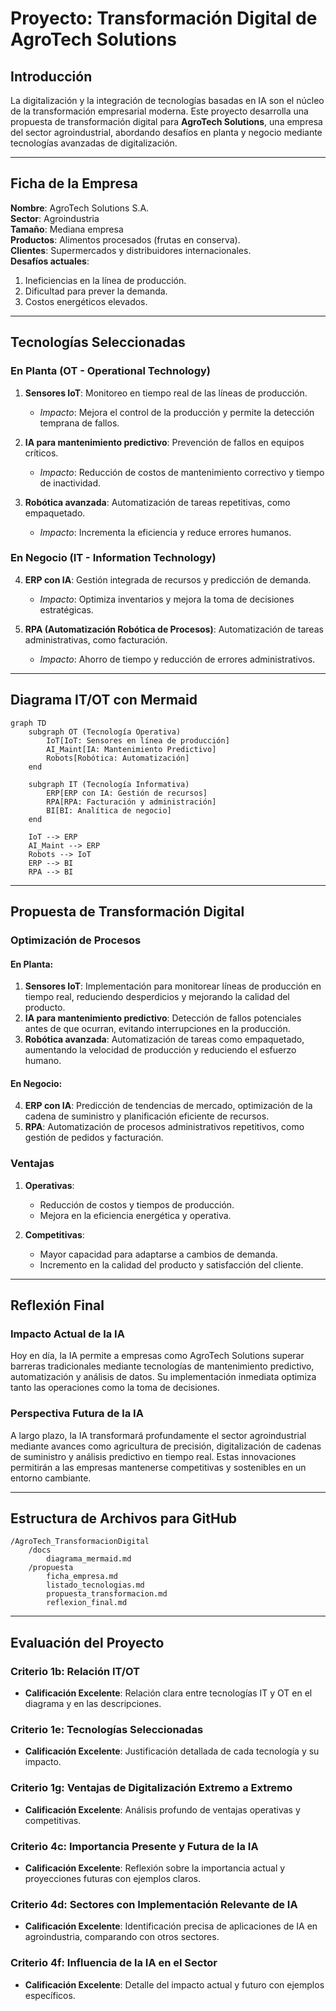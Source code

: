 
# Proyecto: Transformación Digital de AgroTech Solutions

## Introducción

La digitalización y la integración de tecnologías basadas en IA son el núcleo de la transformación empresarial moderna. Este proyecto desarrolla una propuesta de transformación digital para **AgroTech Solutions**, una empresa del sector agroindustrial, abordando desafíos en planta y negocio mediante tecnologías avanzadas de digitalización.

---

## Ficha de la Empresa

**Nombre**: AgroTech Solutions S.A.  
**Sector**: Agroindustria  
**Tamaño**: Mediana empresa  
**Productos**: Alimentos procesados (frutas en conserva).  
**Clientes**: Supermercados y distribuidores internacionales.  
**Desafíos actuales**:  
1. Ineficiencias en la línea de producción.  
2. Dificultad para prever la demanda.  
3. Costos energéticos elevados.  

---

## Tecnologías Seleccionadas

### En Planta (OT - Operational Technology)
1. **Sensores IoT**: Monitoreo en tiempo real de las líneas de producción.  
   - *Impacto*: Mejora el control de la producción y permite la detección temprana de fallos.  

2. **IA para mantenimiento predictivo**: Prevención de fallos en equipos críticos.  
   - *Impacto*: Reducción de costos de mantenimiento correctivo y tiempo de inactividad.  

3. **Robótica avanzada**: Automatización de tareas repetitivas, como empaquetado.  
   - *Impacto*: Incrementa la eficiencia y reduce errores humanos.  

### En Negocio (IT - Information Technology)
4. **ERP con IA**: Gestión integrada de recursos y predicción de demanda.  
   - *Impacto*: Optimiza inventarios y mejora la toma de decisiones estratégicas.  

5. **RPA (Automatización Robótica de Procesos)**: Automatización de tareas administrativas, como facturación.  
   - *Impacto*: Ahorro de tiempo y reducción de errores administrativos.  

---

## Diagrama IT/OT con Mermaid

```mermaid
graph TD
    subgraph OT (Tecnología Operativa)
        IoT[IoT: Sensores en línea de producción]
        AI_Maint[IA: Mantenimiento Predictivo]
        Robots[Robótica: Automatización]
    end

    subgraph IT (Tecnología Informativa)
        ERP[ERP con IA: Gestión de recursos]
        RPA[RPA: Facturación y administración]
        BI[BI: Analítica de negocio]
    end

    IoT --> ERP
    AI_Maint --> ERP
    Robots --> IoT
    ERP --> BI
    RPA --> BI
```

---

## Propuesta de Transformación Digital

### Optimización de Procesos
#### En Planta:
1. **Sensores IoT**: Implementación para monitorear líneas de producción en tiempo real, reduciendo desperdicios y mejorando la calidad del producto.  
2. **IA para mantenimiento predictivo**: Detección de fallos potenciales antes de que ocurran, evitando interrupciones en la producción.  
3. **Robótica avanzada**: Automatización de tareas como empaquetado, aumentando la velocidad de producción y reduciendo el esfuerzo humano.  

#### En Negocio:
4. **ERP con IA**: Predicción de tendencias de mercado, optimización de la cadena de suministro y planificación eficiente de recursos.  
5. **RPA**: Automatización de procesos administrativos repetitivos, como gestión de pedidos y facturación.  

### Ventajas
1. **Operativas**:  
   - Reducción de costos y tiempos de producción.  
   - Mejora en la eficiencia energética y operativa.  

2. **Competitivas**:  
   - Mayor capacidad para adaptarse a cambios de demanda.  
   - Incremento en la calidad del producto y satisfacción del cliente.  

---

## Reflexión Final

### Impacto Actual de la IA
Hoy en día, la IA permite a empresas como AgroTech Solutions superar barreras tradicionales mediante tecnologías de mantenimiento predictivo, automatización y análisis de datos. Su implementación inmediata optimiza tanto las operaciones como la toma de decisiones.  

### Perspectiva Futura de la IA
A largo plazo, la IA transformará profundamente el sector agroindustrial mediante avances como agricultura de precisión, digitalización de cadenas de suministro y análisis predictivo en tiempo real. Estas innovaciones permitirán a las empresas mantenerse competitivas y sostenibles en un entorno cambiante.  

---

## Estructura de Archivos para GitHub

```
/AgroTech_TransformacionDigital
    /docs
        diagrama_mermaid.md
    /propuesta
        ficha_empresa.md
        listado_tecnologias.md
        propuesta_transformacion.md
        reflexion_final.md
```

---

## Evaluación del Proyecto

### Criterio 1b: Relación IT/OT  
- **Calificación Excelente**: Relación clara entre tecnologías IT y OT en el diagrama y en las descripciones.  
  
### Criterio 1e: Tecnologías Seleccionadas  
- **Calificación Excelente**: Justificación detallada de cada tecnología y su impacto.  

### Criterio 1g: Ventajas de Digitalización Extremo a Extremo  
- **Calificación Excelente**: Análisis profundo de ventajas operativas y competitivas.  

### Criterio 4c: Importancia Presente y Futura de la IA  
- **Calificación Excelente**: Reflexión sobre la importancia actual y proyecciones futuras con ejemplos claros.  

### Criterio 4d: Sectores con Implementación Relevante de IA  
- **Calificación Excelente**: Identificación precisa de aplicaciones de IA en agroindustria, comparando con otros sectores.  

### Criterio 4f: Influencia de la IA en el Sector  
- **Calificación Excelente**: Detalle del impacto actual y futuro con ejemplos específicos.  
